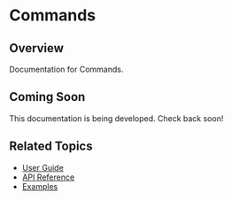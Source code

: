 # Commands

## Overview

Documentation for Commands.

## Coming Soon

This documentation is being developed. Check back soon!

## Related Topics

- [User Guide](../../guide/index.md)
- [API Reference](../../api/index.md)
- [Examples](../../getting-started/examples.md)
